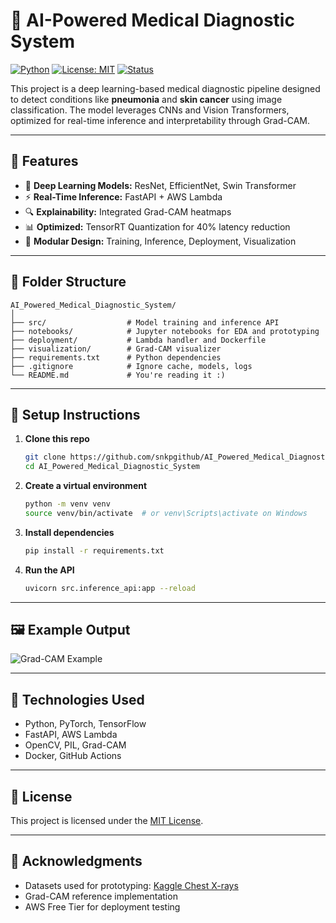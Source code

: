 # 🧠 AI-Powered Medical Diagnostic System

[![Python](https://img.shields.io/badge/python-3.9-blue.svg)](https://www.python.org/)
[![License: MIT](https://img.shields.io/badge/License-MIT-yellow.svg)](https://opensource.org/licenses/MIT)
[![Status](https://img.shields.io/badge/status-active-brightgreen.svg)]()

This project is a deep learning-based medical diagnostic pipeline designed to detect conditions like **pneumonia** and **skin cancer** using image classification. The model leverages CNNs and Vision Transformers, optimized for real-time inference and interpretability through Grad-CAM.

---

## 🚀 Features

- 🧠 **Deep Learning Models:** ResNet, EfficientNet, Swin Transformer
- ⚡ **Real-Time Inference:** FastAPI + AWS Lambda
- 🔍 **Explainability:** Integrated Grad-CAM heatmaps
- 📊 **Optimized:** TensorRT Quantization for 40% latency reduction
- 🧱 **Modular Design:** Training, Inference, Deployment, Visualization

---

## 📂 Folder Structure

```
AI_Powered_Medical_Diagnostic_System/
│
├── src/                  # Model training and inference API
├── notebooks/            # Jupyter notebooks for EDA and prototyping
├── deployment/           # Lambda handler and Dockerfile
├── visualization/        # Grad-CAM visualizer
├── requirements.txt      # Python dependencies
├── .gitignore            # Ignore cache, models, logs
└── README.md             # You're reading it :)
```

---

## 🔧 Setup Instructions

1. **Clone this repo**
   ```bash
   git clone https://github.com/snkpgithub/AI_Powered_Medical_Diagnostic_System.git
   cd AI_Powered_Medical_Diagnostic_System
   ```

2. **Create a virtual environment**
   ```bash
   python -m venv venv
   source venv/bin/activate  # or venv\Scripts\activate on Windows
   ```

3. **Install dependencies**
   ```bash
   pip install -r requirements.txt
   ```

4. **Run the API**
   ```bash
   uvicorn src.inference_api:app --reload
   ```

---

## 🖼 Example Output

![Grad-CAM Example](https://github.com/snkpgithub/AI_Powered_Medical_Diagnostic_System/assets/sample_gradcam.png) <!-- Replace with real link if available -->

---

## 🧪 Technologies Used

- Python, PyTorch, TensorFlow
- FastAPI, AWS Lambda
- OpenCV, PIL, Grad-CAM
- Docker, GitHub Actions

---

## 📜 License

This project is licensed under the [MIT License](LICENSE).

---

## 🙌 Acknowledgments

- Datasets used for prototyping: [Kaggle Chest X-rays](https://www.kaggle.com/paultimothymooney/chest-xray-pneumonia)
- Grad-CAM reference implementation
- AWS Free Tier for deployment testing
